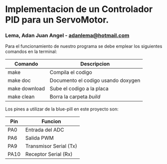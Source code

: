 # Implementacion de un Controlador PID para un ServoMotor.
### Lema, Adan Juan Angel - **adanlema@hotmail.com**

Para el funcionamiento de nuestro programa se debe emplear los siguientes comandos en la terminal:

| Comando | Descripcion |
| --- | --- |
| make | Compila el codigo |
| make doc | Documento el codigo usando doxygen |
| make download | Sube el codigo a la placa |
| make clean | Borra la carpeta *build* |

Los pines a utilizar de la blue-pill en este proyecto son:

| Pin | Funcion |
| --- | --- |
| PA0 | Entrada del ADC |
| PA6 | Salida PWM |
| PA9 | Transmisor Serial (Tx) |
| PA10 | Receptor Serial (Rx) |
